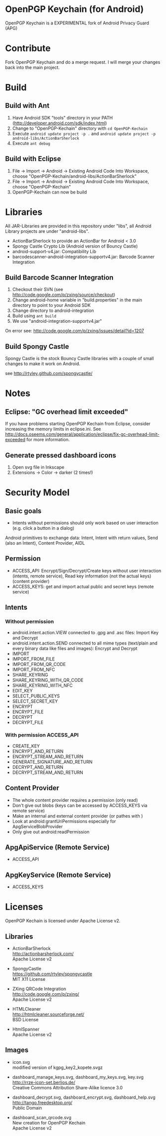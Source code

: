 # OpenPGP Keychain (for Android)

OpenPGP Keychain is a EXPERIMENTAL fork of Android Privacy Guard (APG)

# Contribute

Fork OpenPGP Keychain and do a merge request. I will merge your changes back into the main project.

# Build

## Build with Ant

1. Have Android SDK "tools" directory in your PATH (http://developer.android.com/sdk/index.html)
2. Change to "OpenPGP-Kechain" directory with ``cd OpenPGP-Kechain``
3. Execute ``android update project -p .`` and  ``android update project -p android-libs/ActionBarSherlock``
4. Execute ``ant debug``

## Build with Eclipse

1. File -> Import -> Android -> Existing Android Code Into Workspace, choose "OpenPGP-Kechain/android-libs/ActionBarSherlock"
2. File -> Import -> Android -> Existing Android Code Into Workspace, choose "OpenPGP-Kechain"
3. OpenPGP-Kechain can now be build

# Libraries

All JAR-Libraries are provided in this repository under "libs", all Android Library projects are under "android-libs".

* ActionBarSherlock to provide an ActionBar for Android < 3.0
* Spongy Castle Crypto Lib (Android version of Bouncy Castle)
* android-support-v4.jar: Compatibility Lib
* barcodescanner-android-integration-supportv4.jar: Barcode Scanner Integration

## Build Barcode Scanner Integration

1. Checkout their SVN (see http://code.google.com/p/zxing/source/checkout)
2. Change android-home variable in "build.properties" in the main directory to point to your Android SDK
3. Change directory to android-integration
4. Build using ``ant build``
5. We use "android-integration-supportv4.jar"

On error see: http://code.google.com/p/zxing/issues/detail?id=1207

## Build Spongy Castle

Spongy Castle is the stock Bouncy Castle libraries with a couple of small changes to make it work on Android.

see http://rtyley.github.com/spongycastle/

# Notes

## Eclipse: "GC overhead limit exceeded"

If you have problems starting OpenPGP Kechain from Eclipse, consider increasing the memory limits in eclipse.ini.
See http://docs.oseems.com/general/application/eclipse/fix-gc-overhead-limit-exceeded for more information.

## Generate pressed dashboard icons

1. Open svg file in Inkscape
2. Extensions -> Color -> darker (2 times!)

# Security Model

## Basic goals

* Intents without permissions should only work based on user interaction (e.g. click a button in a dialog)

Android primitives to exchange data: Intent, Intent with return values, Send (also an Intent), Content Provider, AIDL

## Permission

* ACCESS_API: Encrypt/Sign/Decrypt/Create keys without user interaction (intents, remote service), Read key information (not the actual keys)(content provider)
* ACCESS_KEYS: get and import actual public and secret keys (remote service)

## Intents

### Without permission

* android.intent.action.VIEW connected to .gpg and .asc files: Import Key and Decrypt
* android.intent.action.SEND connected to all mime types (text/plain and every binary data like files and images): Encrypt and Decrypt
* IMPORT
* IMPORT_FROM_FILE
* IMPORT_FROM_QR_CODE
* IMPORT_FROM_NFC
* SHARE_KEYRING
* SHARE_KEYRING_WITH_QR_CODE
* SHARE_KEYRING_WITH_NFC
* EDIT_KEY
* SELECT_PUBLIC_KEYS
* SELECT_SECRET_KEY
* ENCRYPT
* ENCRYPT_FILE
* DECRYPT
* DECRYPT_FILE

### With permission ACCESS_API

* CREATE_KEY
* ENCRYPT_AND_RETURN
* ENCRYPT_STREAM_AND_RETURN
* GENERATE_SIGNATURE_AND_RETURN
* DECRYPT_AND_RETURN
* DECRYPT_STREAM_AND_RETURN

## Content Provider

* The whole content provider requires a permission (only read)
* Don't give out blobs (keys can be accessed by ACCESS_KEYS via remote service)
* Make an internal and external content provider (or pathes with <path-permission>)
* Look at android:grantUriPermissions especially for ApgServiceBlobProvider
* Only give out android:readPermission

## ApgApiService (Remote Service)
* ACCESS_API

## ApgKeyService (Remote Service)
* ACCESS_KEYS

# Licenses
OpenPGP Kechain is licensed under Apache License v2.

## Libraries
* ActionBarSherlock  
  http://actionbarsherlock.com/  
  Apache License v2

* SpongyCastle  
  https://github.com/rtyley/spongycastle  
  MIT X11 License

* ZXing QRCode Integration  
  http://code.google.com/p/zxing/  
  Apache License v2

* HTMLCleaner  
  http://htmlcleaner.sourceforge.net/  
  BSD License

* HtmlSpanner  
  Apache License v2


## Images
* icon.svg  
  modified version of kgpg_key2_kopete.svgz

* dashboard_manage_keys.svg, dashboard_my_keys.svg, key.svg  
  http://rrze-icon-set.berlios.de/  
  Creative Commons Attribution Share-Alike licence 3.0

* dashboard_decrypt.svg, dashboard_encrypt.svg, dashboard_help.svg  
  http://tango.freedesktop.org/  
  Public Domain

* dashboard_scan_qrcode.svg  
  New creation for OpenPGP Kechain  
  Apache License v2